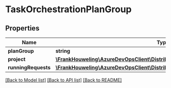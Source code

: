 # TaskOrchestrationPlanGroup

## Properties
Name | Type | Description | Notes
------------ | ------------- | ------------- | -------------
**planGroup** | **string** |  | [optional] 
**project** | [**\FrankHouweling\AzureDevOpsClient\DistributedTask\Model\ProjectReference**](ProjectReference.md) |  | [optional] 
**runningRequests** | [**\FrankHouweling\AzureDevOpsClient\DistributedTask\Model\TaskAgentJobRequest[]**](TaskAgentJobRequest.md) |  | [optional] 

[[Back to Model list]](../README.md#documentation-for-models) [[Back to API list]](../README.md#documentation-for-api-endpoints) [[Back to README]](../README.md)


